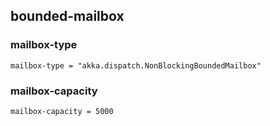 
## bounded-mailbox 

### mailbox-type
```
mailbox-type = "akka.dispatch.NonBlockingBoundedMailbox"
```

### mailbox-capacity
```
mailbox-capacity = 5000
```
